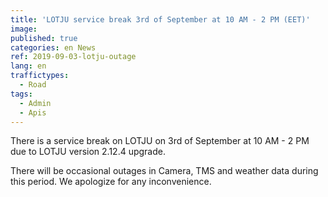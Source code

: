 ```yaml
---
title: 'LOTJU service break 3rd of September at 10 AM - 2 PM (EET)'
image: 
published: true
categories: en News
ref: 2019-09-03-lotju-outage
lang: en
traffictypes:
  - Road
tags:
  - Admin
  - Apis
---
```


There is a service break on LOTJU on 3rd of September at 10 AM - 2 PM due to LOTJU version 2.12.4 upgrade.

There will be occasional outages in Camera, TMS and weather data during this period. We apologize for any inconvenience.
